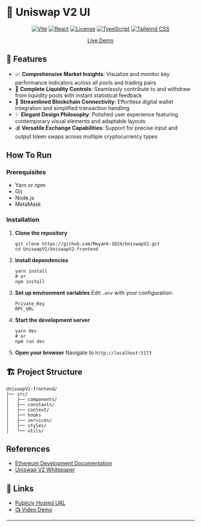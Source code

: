 # 🦄 Uniswap V2 UI 

<div align="center">
  
  [![Vite](https://img.shields.io/badge/Vite-5.x-646CFF.svg)](https://vitejs.dev/)
    [![React](https://img.shields.io/badge/React-18.x-blue.svg)](https://reactjs.org/)
    [![License](https://img.shields.io/badge/License-MIT-green.svg)](LICENSE)
    [![TypeScript](https://img.shields.io/badge/TypeScript-5.x-blue.svg)](https://www.typescriptlang.org/)
    [![Tailwind CSS](https://img.shields.io/badge/Tailwind_CSS-3.x-38B2AC.svg)](https://tailwindcss.com/)

  <div align="center">
    <p><a href="https://mayankuniswapv2-ui.vercel.app/" target="_blank">Live Demo</a></p>
  </div>
</div>

## 🎨 Features

- 📈 **Comprehensive Market Insights**: Visualize and monitor key performance indicators across all pools and trading pairs
- 🌊 **Complete Liquidity Controls**: Seamlessly contribute to and withdraw from liquidity pools with instant statistical feedback
- 🔮 **Streamlined Blockchain Connectivity**: Effortless digital wallet integration and simplified transaction handling
- ✨ **Elegant Design Philosophy**: Polished user experience featuring contemporary visual elements and adaptable layouts
- 💰 **Versatile Exchange Capabilities**: Support for precise input and output token swaps across multiple cryptocurrency types

## How To Run

### Prerequisites

- Yarn or npm
- Git
- Node.js
- MetaMask

### Installation

1. **Clone the repository**
   ```terminal
   git clone https://github.com/Mayank-1024/UniswapV2.git
   cd UniswapV2/UniswapV2-frontend
   ```

2. **Install dependencies**
   ```terminal
   yarn install
   # or
   npm install
   ```

3. **Set up environment variables**
   Edit `.env` with your configuration:
   ```
   Private_Key
   RPC_URL
     ```


4. **Start the development server**
   ```terminal
   yarn dev
   # or
   npm run dev
   ```

5. **Open your browser**
   Navigate to `http://localhost:5173`

## 🏗️ Project Structure

```
UniswapV2-frontend/
├── src/
│   ├── components/         
│   ├── constants/            
│   ├── context/              
│   ├── hooks           
│   ├── services/           
│   ├── styles/             
│   └── utils/                             
```

## References

- [Ethereum Development Documentation](https://ethereum.org/en/developers/)
- [Uniswap V2 Whitepaper](https://uniswap.org/whitepaper.pdf)

## 🔗 Links

- [Publicly Hosted URL](https://mayankuniswapv2-ui.vercel.app/)
- [📺 Video Demo](https://drive.google.com/drive/folders/1HTG_koZwYZxQr_hiuUoU1wnksFInMIdm?usp=sharing)

---
